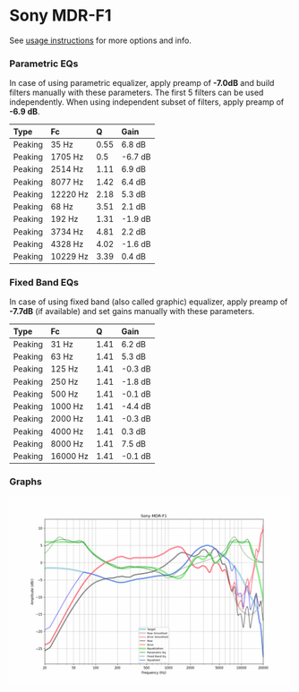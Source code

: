 # Sony MDR-F1
See [usage instructions](https://github.com/jaakkopasanen/AutoEq#usage) for more options and info.

### Parametric EQs
In case of using parametric equalizer, apply preamp of **-7.0dB** and build filters manually
with these parameters. The first 5 filters can be used independently.
When using independent subset of filters, apply preamp of **-6.9 dB**.

| Type    | Fc       |    Q | Gain    |
|:--------|:---------|:-----|:--------|
| Peaking | 35 Hz    | 0.55 | 6.8 dB  |
| Peaking | 1705 Hz  | 0.5  | -6.7 dB |
| Peaking | 2514 Hz  | 1.11 | 6.9 dB  |
| Peaking | 8077 Hz  | 1.42 | 6.4 dB  |
| Peaking | 12220 Hz | 2.18 | 5.3 dB  |
| Peaking | 68 Hz    | 3.51 | 2.1 dB  |
| Peaking | 192 Hz   | 1.31 | -1.9 dB |
| Peaking | 3734 Hz  | 4.81 | 2.2 dB  |
| Peaking | 4328 Hz  | 4.02 | -1.6 dB |
| Peaking | 10229 Hz | 3.39 | 0.4 dB  |

### Fixed Band EQs
In case of using fixed band (also called graphic) equalizer, apply preamp of **-7.7dB**
(if available) and set gains manually with these parameters.

| Type    | Fc       |    Q | Gain    |
|:--------|:---------|:-----|:--------|
| Peaking | 31 Hz    | 1.41 | 6.2 dB  |
| Peaking | 63 Hz    | 1.41 | 5.3 dB  |
| Peaking | 125 Hz   | 1.41 | -0.3 dB |
| Peaking | 250 Hz   | 1.41 | -1.8 dB |
| Peaking | 500 Hz   | 1.41 | -0.1 dB |
| Peaking | 1000 Hz  | 1.41 | -4.4 dB |
| Peaking | 2000 Hz  | 1.41 | -0.3 dB |
| Peaking | 4000 Hz  | 1.41 | 0.3 dB  |
| Peaking | 8000 Hz  | 1.41 | 7.5 dB  |
| Peaking | 16000 Hz | 1.41 | -0.1 dB |

### Graphs
![](./Sony%20MDR-F1.png)